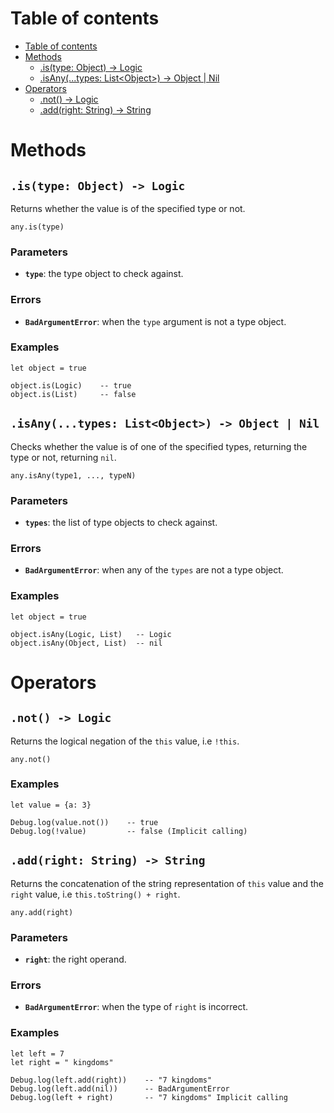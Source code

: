 
# Table of contents

- [Table of contents](#table-of-contents)
- [Methods](#methods)
  - [.is(type: Object) -&gt; Logic](#istype-object--gt-logic)
  - [.isAny(...types: List&lt;Object&gt;) -&gt; Object | Nil](#isanytypes-listltobjectgt--gt-object--nil)
- [Operators](#operators)
  - [.not() -&gt; Logic](#not--gt-logic)
  - [.add(right: String) -&gt; String](#addright-string--gt-string)

# Methods

## `.is(type: Object) -> Logic`

Returns whether the value is of the specified type or not.

```lxm
any.is(type)
```

### Parameters

- **`type`**: the type object to check against.

### Errors

- **`BadArgumentError`**: when the `type` argument is not a type object.

### Examples

```lxm
let object = true

object.is(Logic)    -- true
object.is(List)     -- false
```

## `.isAny(...types: List<Object>) -> Object | Nil`

Checks whether the value is of one of the specified types, returning the type or not, returning `nil`.

```lxm
any.isAny(type1, ..., typeN)
```

### Parameters

- **`types`**: the list of type objects to check against.

### Errors

- **`BadArgumentError`**: when any of the `types` are not a type object.

### Examples

```lxm
let object = true

object.isAny(Logic, List)   -- Logic
object.isAny(Object, List)  -- nil
```

# Operators

## `.not() -> Logic`

Returns the logical negation of the `this` value, i.e `!this`.

```lxm
any.not()
```

### Examples

```lxm
let value = {a: 3}

Debug.log(value.not())    -- true
Debug.log(!value)         -- false (Implicit calling)
```

## `.add(right: String) -> String`

Returns the concatenation of the string representation of `this` value and the `right` value, i.e `this.toString() + right`.

```lxm
any.add(right)
```

### Parameters

- **`right`**: the right operand.

### Errors

- **`BadArgumentError`**: when the type of `right` is incorrect.

### Examples

```lxm
let left = 7
let right = " kingdoms"

Debug.log(left.add(right))    -- "7 kingdoms"
Debug.log(left.add(nil))      -- BadArgumentError
Debug.log(left + right)       -- "7 kingdoms" Implicit calling
```
